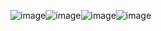 ![image](https://github.com/Asa-Nguyen/LED_MAX_THEN_DOWN/assets/96124608/688c804e-0598-48fb-bf98-f95bbdc5d16a)![image](https://github.com/Asa-Nguyen/LED_MAX_THEN_DOWN/assets/96124608/06a261d0-6b5a-4533-aeb2-5e1b220558f9)![image](https://github.com/Asa-Nguyen/LED_MAX_THEN_DOWN/assets/96124608/a438aeae-6451-4967-8c8a-29411d205288)![image](https://github.com/Asa-Nguyen/LED_MAX_THEN_DOWN/assets/96124608/6dcecaf8-6326-4a3e-9d44-723e921927ea)
